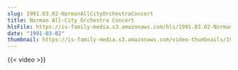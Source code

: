 ```yaml
---
slug: 1991.03.02-NormanAllCityOrchestraConcert
title: Norman All-City Orchestra Concert
hlsFile: https://is-family-media.s3.amazonaws.com/hls/1991.03.02-NormanAllCityOrchestraConcert/1991.03.02-NormanAllCityOrchestraConcert.m3u8
date: "1991-03-02"
thumbnail: https://is-family-media.s3.amazonaws.com/video-thumbnails/1991.03.02-NormanAllCityOrchestraConcert.png
---
```

{{< video >}}
